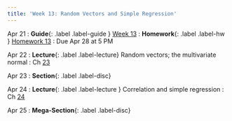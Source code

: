 ```yaml
---
title: 'Week 13: Random Vectors and Simple Regression'
---
```


Apr 21
: **Guide**{: .label .label-guide } [Week 13](/assets/guides/spring25/week13.pdf)
: **Homework**{: .label .label-hw } [Homework 13](http://prob140.datahub.berkeley.edu/hub/user-redirect/git-pull?repo=https://github.com/prob140/materials-sp25&branch=main&subPath=hw/Homework_13.ipynb)
    : Due Apr 28 at 5 PM

Apr 22
: **Lecture**{: .label .label-lecture} Random vectors; the multivariate normal
    : Ch [23](http://prob140.org/textbook/content/Chapter_23/00_Multivariate_Normal_RVs.html)
    
Apr 23
: **Section**{: .label .label-disc}

Apr 24
: **Lecture**{: .label .label-lecture } Correlation and simple regression
    : Ch [24](http://prob140.org/textbook/content/Chapter_24/00_Simple_Linear_Regression.html)
    
Apr 25
: **Mega-Section**{: .label .label-disc}
